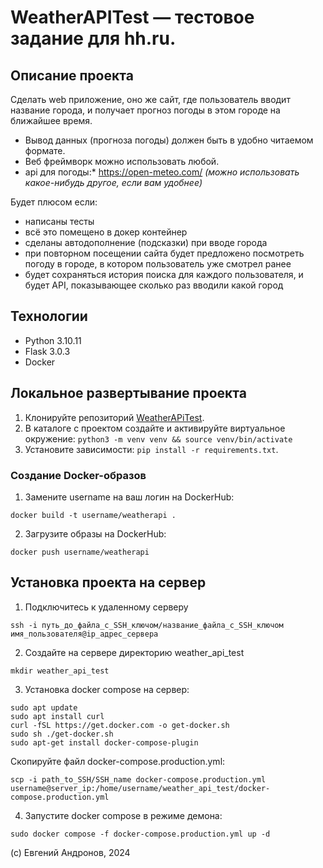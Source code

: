 # WeatherAPITest — тестовое задание для hh.ru. 

## Описание проекта
Сделать web приложение, оно же сайт, где пользователь вводит название города, и получает прогноз погоды в этом городе на ближайшее время.
 - Вывод данных (прогноза погоды) должен быть в удобно читаемом формате. 
 - Веб фреймворк можно использовать любой.
 - api для погоды:* https://open-meteo.com/ *(можно использовать какое-нибудь другое, если вам удобнее)*

Будет плюсом если:

- написаны тесты
- всё это помещено в докер контейнер
- сделаны автодополнение (подсказки) при вводе города
- при повторном посещении сайта будет предложено посмотреть погоду в городе, в котором пользователь уже смотрел ранее
- будет сохраняться история поиска для каждого пользователя, и будет API, показывающее сколько раз вводили какой город

## Технологии
 - Python 3.10.11
 - Flask 3.0.3
 - Docker


## Локальное развертывание проекта
1. Клонируйте репозиторий [WeatherAPiTest](git@github.com:syberflea/WeatherAPiTest.git).
2. В каталоге с проектом создайте и активируйте виртуальное окружение: `python3 -m venv venv && source venv/bin/activate`
3. Установите зависимости: `pip install -r requirements.txt`.  

### Создание Docker-образов
1. Замените username на ваш логин на DockerHub:
```
docker build -t username/weatherapi .
```
2. Загрузите образы на DockerHub:
```
docker push username/weatherapi
```

## Установка проекта на сервер

1. Подключитесь к удаленному серверу

```ssh -i путь_до_файла_с_SSH_ключом/название_файла_с_SSH_ключом имя_пользователя@ip_адрес_сервера ```

2. Создайте на сервере директорию weather_api_test

`mkdir weather_api_test`

3. Установка docker compose на сервер:
```
sudo apt update
sudo apt install curl
curl -fSL https://get.docker.com -o get-docker.sh
sudo sh ./get-docker.sh
sudo apt-get install docker-compose-plugin
```

Скопируйте файл docker-compose.production.yml:
```
scp -i path_to_SSH/SSH_name docker-compose.production.yml username@server_ip:/home/username/weather_api_test/docker-compose.production.yml
```

4. Запустите docker compose в режиме демона:

`sudo docker compose -f docker-compose.production.yml up -d`

(с) Евгений Андронов, 2024
